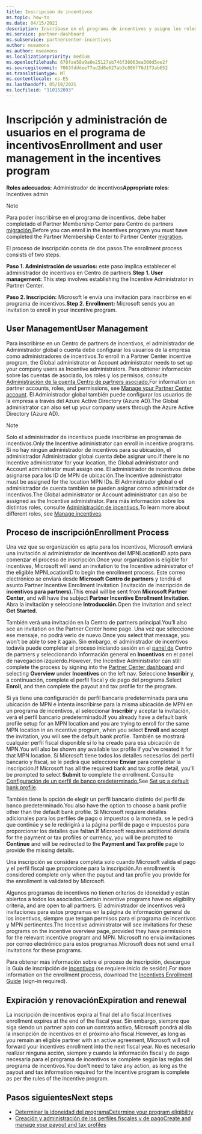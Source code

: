 ```yaml
---
title: Inscripción de incentivos
ms.topic: how-to
ms.date: 04/15/2021
description: Inscríbase en el programa de incentivos y asigne los roles necesarios para la administración de usuarios. En este artículo se describe el proceso de inscripción.
ms.service: partner-dashboard
ms.subservice: partnercenter-incentives
author: mseamons
ms.author: mseamons
ms.localizationpriority: medium
ms.openlocfilehash: 670fae58a9a0e25127eb746f38063ea300d5ee2f
ms.sourcegitcommit: 7063fdddee77ad2d8e627ab3c806f76d173ab652
ms.translationtype: MT
ms.contentlocale: es-ES
ms.lasthandoff: 05/19/2021
ms.locfileid: "110152093"
---
```

# <a name="enrollment-and-user-management-in-the-incentives-program"></a><span data-ttu-id="288d4-104">Inscripción y administración de usuarios en el programa de incentivos</span><span class="sxs-lookup"><span data-stu-id="288d4-104">Enrollment and user management in the incentives program</span></span>

<span data-ttu-id="288d4-105">**Roles adecuados:** Administrador de incentivos</span><span class="sxs-lookup"><span data-stu-id="288d4-105">**Appropriate roles**: Incentives admin</span></span>

>[!NOTE]
><span data-ttu-id="288d4-106">Para poder inscribirse en el programa de incentivos, debe haber completado el Partner Membership Center para Centro de partners [migración.](prepare-pmc-pc-migration.md)</span><span class="sxs-lookup"><span data-stu-id="288d4-106">Before you can enroll in the incentives program you must have completed the Partner Membership Center to Partner Center [migration](prepare-pmc-pc-migration.md).</span></span>

<span data-ttu-id="288d4-107">El proceso de inscripción consta de dos pasos.</span><span class="sxs-lookup"><span data-stu-id="288d4-107">The enrollment process consists of two steps.</span></span>

<span data-ttu-id="288d4-108">**Paso 1. Administración de usuarios:** este paso implica establecer el administrador de incentivos en Centro de partners.</span><span class="sxs-lookup"><span data-stu-id="288d4-108">**Step 1. User management:** This step involves establishing the Incentive Administrator in Partner Center.</span></span>

<span data-ttu-id="288d4-109">**Paso 2. Inscripción:** Microsoft le envía una invitación para inscribirse en el programa de incentivos.</span><span class="sxs-lookup"><span data-stu-id="288d4-109">**Step 2. Enrollment:** Microsoft sends you an invitation to enroll in your incentive program.</span></span>

## <a name="user-management"></a><span data-ttu-id="288d4-110">User Management</span><span class="sxs-lookup"><span data-stu-id="288d4-110">User Management</span></span>

<span data-ttu-id="288d4-111">Para inscribirse en un Centro de partners de incentivos, el administrador de Administrador global o cuenta debe configurar los usuarios de la empresa como administradores de incentivos.</span><span class="sxs-lookup"><span data-stu-id="288d4-111">To enroll in a Partner Center incentive program, the Global administrator or Account administrator needs to set up your company users as Incentive administrators.</span></span> <span data-ttu-id="288d4-112">Para obtener información sobre las cuentas de asociado, los roles y los permisos, consulte [Administración de la cuenta Centro de partners asociado.](partner-center-account-setup.md)</span><span class="sxs-lookup"><span data-stu-id="288d4-112">For information on partner accounts, roles, and permissions, see [Manage your Partner Center account](partner-center-account-setup.md).</span></span> <span data-ttu-id="288d4-113">El Administrador global también puede configurar los usuarios de la empresa a través del Azure Active Directory (Azure AD).</span><span class="sxs-lookup"><span data-stu-id="288d4-113">The Global administrator can also set up your company users through the Azure Active Directory (Azure AD).</span></span>

>[!NOTE]
><span data-ttu-id="288d4-114">Solo el administrador de incentivos puede inscribirse en programas de incentivos.</span><span class="sxs-lookup"><span data-stu-id="288d4-114">Only the Incentive administrator can enroll in incentive programs.</span></span> <span data-ttu-id="288d4-115">Si no hay ningún administrador de incentivos para su ubicación, el administrador Administrador global cuenta debe asignar uno.</span><span class="sxs-lookup"><span data-stu-id="288d4-115">If there is no Incentive administrator for your location, the Global administrator and Account administrator must assign one.</span></span> <span data-ttu-id="288d4-116">El administrador de incentivos debe asignarse para los ID de MPN de ubicación.</span><span class="sxs-lookup"><span data-stu-id="288d4-116">The Incentive administrator must be assigned for the location MPN IDs.</span></span> <span data-ttu-id="288d4-117">El Administrador global o el administrador de cuenta también se pueden asignar como administrador de incentivos.</span><span class="sxs-lookup"><span data-stu-id="288d4-117">The Global administrator or Account administrator can also be assigned as the Incentive administrator.</span></span> <span data-ttu-id="288d4-118">Para más información sobre los distintos roles, consulte [Administración de incentivos.](permissions-overview.md#manage-incentives)</span><span class="sxs-lookup"><span data-stu-id="288d4-118">To learn more about different roles, see [Manage incentives](permissions-overview.md#manage-incentives).</span></span>

## <a name="enrollment-process"></a><span data-ttu-id="288d4-119">Proceso de inscripción</span><span class="sxs-lookup"><span data-stu-id="288d4-119">Enrollment Process</span></span>

<span data-ttu-id="288d4-120">Una vez que su organización es apta para los incentivos, Microsoft enviará una invitación al administrador de incentivos del MPNLocationID apto para comenzar el proceso de inscripción.</span><span class="sxs-lookup"><span data-stu-id="288d4-120">Once your organization is eligible for incentives, Microsoft will send an invitation to the Incentive administrator of the eligible MPNLocationID to begin the enrollment process.</span></span> <span data-ttu-id="288d4-121">Este correo electrónico se enviará desde **Microsoft Centro de partners** y tendrá el asunto Partner Incentive Enrollment Invitation (Invitación de inscripción de **incentivos para partners).**</span><span class="sxs-lookup"><span data-stu-id="288d4-121">This email will be sent from **Microsoft Partner Center**, and will have the subject **Partner Incentive Enrollment Invitation**.</span></span> <span data-ttu-id="288d4-122">Abra la invitación y seleccione **Introducción.**</span><span class="sxs-lookup"><span data-stu-id="288d4-122">Open the invitation and select **Get Started**.</span></span>

<span data-ttu-id="288d4-123">También verá una invitación en la Centro de partners principal.</span><span class="sxs-lookup"><span data-stu-id="288d4-123">You’ll also see an invitation on the Partner Center home page.</span></span> <span data-ttu-id="288d4-124">Una vez que seleccione ese mensaje, no podrá verlo de nuevo.</span><span class="sxs-lookup"><span data-stu-id="288d4-124">Once you select that message, you won’t be able to see it again.</span></span> <span data-ttu-id="288d4-125">Sin embargo, el administrador de incentivos todavía puede completar el  proceso iniciando sesión en el [panel de](https://partner.microsoft.com/dashboard/) Centro de partners y seleccionando Información general en **Incentivos** en el panel de navegación izquierdo.</span><span class="sxs-lookup"><span data-stu-id="288d4-125">However, the Incentive Administrator can still complete the process by signing into the [Partner Center dashboard](https://partner.microsoft.com/dashboard/) and selecting **Overview** under **Incentives** on the left nav.</span></span> <span data-ttu-id="288d4-126">Seleccione **Inscribir** y, a continuación, complete el perfil fiscal y de pago del programa.</span><span class="sxs-lookup"><span data-stu-id="288d4-126">Select **Enroll**, and then complete the payout and tax profile for the program.</span></span>

<span data-ttu-id="288d4-127">Si ya tiene una configuración de perfil bancaria predeterminada para una ubicación de MPN e intenta inscribirse para la misma ubicación de MPN en un programa de incentivos, al seleccionar **Inscribir** y aceptar la invitación, verá el perfil bancario predeterminado.</span><span class="sxs-lookup"><span data-stu-id="288d4-127">If you already have a default bank profile setup for an MPN location and you are trying to enroll for the same MPN location in an incentive program, when you select **Enroll** and accept the invitation, you will see the default bank profile.</span></span> <span data-ttu-id="288d4-128">También se mostrará cualquier perfil fiscal disponible si lo ha creado para esa ubicación de MPN.</span><span class="sxs-lookup"><span data-stu-id="288d4-128">You will also be shown any available tax profile if you've created it for that MPN location.</span></span> <span data-ttu-id="288d4-129">Si Microsoft tiene todos los detalles necesarios del perfil bancario y fiscal, se le pedirá que seleccione **Enviar** para completar la inscripción.</span><span class="sxs-lookup"><span data-stu-id="288d4-129">If Microsoft has all the required bank and tax profile detail, you'll be prompted to select **Submit** to complete the enrollment.</span></span> <span data-ttu-id="288d4-130">Consulte [Configuración de un perfil de banco predeterminado.](incentives-create-and-manage-your-payout-and-tax-profiles.md#set-up-a-default-bank-profile)</span><span class="sxs-lookup"><span data-stu-id="288d4-130">See [Set up a default bank profile](incentives-create-and-manage-your-payout-and-tax-profiles.md#set-up-a-default-bank-profile).</span></span>

<span data-ttu-id="288d4-131">También tiene la opción de elegir un perfil bancario distinto del perfil de banco predeterminado.</span><span class="sxs-lookup"><span data-stu-id="288d4-131">You also have the option to choose a bank profile other than the default bank profile.</span></span> <span data-ttu-id="288d4-132">Si Microsoft requiere detalles adicionales para los perfiles de pago  o impuestos o  la moneda, se le pedirá que continúe y se le redirigirá a la página perfil de pago e impuestos para proporcionar los detalles que faltan.</span><span class="sxs-lookup"><span data-stu-id="288d4-132">If Microsoft requires additional details for the payment or tax profiles or currency, you will be prompted to **Continue** and will be redirected to the **Payment and Tax profile** page to provide the missing details.</span></span> 

<span data-ttu-id="288d4-133">Una inscripción se considera completa solo cuando Microsoft valida el pago y el perfil fiscal que proporcione para la inscripción.</span><span class="sxs-lookup"><span data-stu-id="288d4-133">An enrollment is considered complete only when the payout and tax profile you provide for the enrollment is validated by Microsoft.</span></span>

<span data-ttu-id="288d4-134">Algunos programas de incentivos no tienen criterios de idoneidad y están abiertos a todos los asociados.</span><span class="sxs-lookup"><span data-stu-id="288d4-134">Certain incentive programs have no eligibility criteria, and are open to all partners.</span></span> <span data-ttu-id="288d4-135">El administrador de incentivos verá invitaciones para estos programas en la página de información general de los incentivos, siempre que tengan permisos para el programa de incentivos y MPN pertinentes.</span><span class="sxs-lookup"><span data-stu-id="288d4-135">The Incentive administrator will see invitations for these programs on the incentive overview page, provided they have permissions for the relevant incentive program and MPN.</span></span> <span data-ttu-id="288d4-136">Microsoft no envía invitaciones por correo electrónico para estos programas.</span><span class="sxs-lookup"><span data-stu-id="288d4-136">Microsoft does not send email invitations for these programs.</span></span>

<span data-ttu-id="288d4-137">Para obtener más información sobre el proceso de inscripción, descargue la Guía de inscripción de [incentivos](https://partner.microsoft.com/resources/detail/partner-center-incentives-enrollment-pdf) (se requiere inicio de sesión).</span><span class="sxs-lookup"><span data-stu-id="288d4-137">For more information on the enrollment process, download the [Incentives Enrollment Guide](https://partner.microsoft.com/resources/detail/partner-center-incentives-enrollment-pdf) (sign-in required).</span></span>

## <a name="expiration-and-renewal"></a><span data-ttu-id="288d4-138">Expiración y renovación</span><span class="sxs-lookup"><span data-stu-id="288d4-138">Expiration and renewal</span></span>

<span data-ttu-id="288d4-139">La inscripción de incentivos expira al final del año fiscal.</span><span class="sxs-lookup"><span data-stu-id="288d4-139">Incentives enrollment expires at the end of the fiscal year.</span></span> <span data-ttu-id="288d4-140">Sin embargo, siempre que siga siendo un partner apto con un contrato activo, Microsoft pondrá al día la inscripción de incentivos en el próximo año fiscal.</span><span class="sxs-lookup"><span data-stu-id="288d4-140">However, as long as you remain an eligible partner with an active agreement, Microsoft will roll forward your incentives enrollment into the next fiscal year.</span></span> <span data-ttu-id="288d4-141">No es necesario realizar ninguna acción, siempre y cuando la información fiscal y de pago necesaria para el programa de incentivos se complete según las reglas del programa de incentivos.</span><span class="sxs-lookup"><span data-stu-id="288d4-141">You don't need to take any action, as long as the payout and tax information required for the incentive program is complete as per the rules of the incentive program.</span></span>

## <a name="next-steps"></a><span data-ttu-id="288d4-142">Pasos siguientes</span><span class="sxs-lookup"><span data-stu-id="288d4-142">Next steps</span></span>

- [<span data-ttu-id="288d4-143">Determinar la idoneidad del programa</span><span class="sxs-lookup"><span data-stu-id="288d4-143">Determine your program eligibility</span></span>](incentives-determined-your-program-eligibility.md)
- [<span data-ttu-id="288d4-144">Creación y administración de los perfiles fiscales y de pago</span><span class="sxs-lookup"><span data-stu-id="288d4-144">Create and manage your payout and tax profiles</span></span>](incentives-create-and-manage-your-payout-and-tax-profiles.md)
